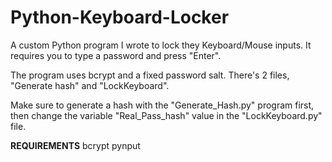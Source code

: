 # Python-Keyboard-Locker
A custom Python program I wrote to lock they Keyboard/Mouse inputs. It requires you to type a password and press "Enter".

The program uses bcrypt and a fixed password salt. There's 2 files, "Generate hash" and "LockKeyboard".

Make sure to generate a hash with the "Generate_Hash.py" program first, then change the variable "Real_Pass_hash" value in the "LockKeyboard.py" file.

**REQUIREMENTS**
bcrypt
pynput
